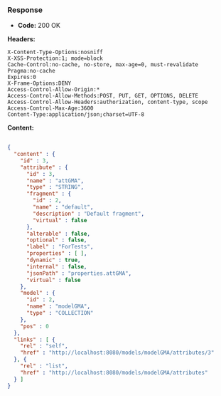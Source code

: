 ### Response

* **Code:** 200 OK

**Headers:**

`X-Content-Type-Options:nosniff`  
`X-XSS-Protection:1; mode=block`  
`Cache-Control:no-cache, no-store, max-age=0, must-revalidate`  
`Pragma:no-cache`  
`Expires:0`  
`X-Frame-Options:DENY`  
`Access-Control-Allow-Origin:*`  
`Access-Control-Allow-Methods:POST, PUT, GET, OPTIONS, DELETE`  
`Access-Control-Allow-Headers:authorization, content-type, scope`  
`Access-Control-Max-Age:3600`  
`Content-Type:application/json;charset=UTF-8`  

**Content:**

```json
    
{
  "content" : {
    "id" : 3,
    "attribute" : {
      "id" : 3,
      "name" : "attGMA",
      "type" : "STRING",
      "fragment" : {
        "id" : 2,
        "name" : "default",
        "description" : "Default fragment",
        "virtual" : false
      },
      "alterable" : false,
      "optional" : false,
      "label" : "ForTests",
      "properties" : [ ],
      "dynamic" : true,
      "internal" : false,
      "jsonPath" : "properties.attGMA",
      "virtual" : false
    },
    "model" : {
      "id" : 2,
      "name" : "modelGMA",
      "type" : "COLLECTION"
    },
    "pos" : 0
  },
  "links" : [ {
    "rel" : "self",
    "href" : "http://localhost:8080/models/modelGMA/attributes/3"
  }, {
    "rel" : "list",
    "href" : "http://localhost:8080/models/modelGMA/attributes"
  } ]
}
```
